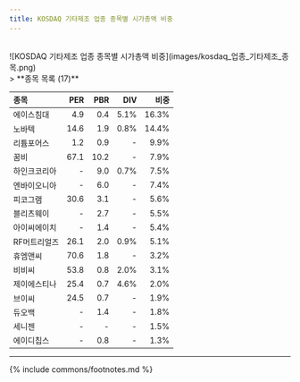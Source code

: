 ```yaml
---
title: KOSDAQ 기타제조 업종 종목별 시가총액 비중
---
```

<br>
![KOSDAQ 기타제조 업종 종목별 시가총액 비중](images/kosdaq_업종_기타제조_종목.png)
<br>
> **종목 목록 (17)**<a id="list"></a>

| **종목** | **PER** | **PBR** | **DIV** | **비중** |
| :------- | ------: | ------: | ------: | -------: |
| 에이스침대 | 4.9 | 0.4 | 5.1% | 16.3% |
| 노바텍 | 14.6 | 1.9 | 0.8% | 14.4% |
| 리튬포어스 | 1.2 | 0.9 | - | 9.9% |
| 꿈비 | 67.1 | 10.2 | - | 7.9% |
| 하인크코리아 | - | 9.0 | 0.7% | 7.5% |
| 엔바이오니아 | - | 6.0 | - | 7.4% |
| 피코그램 | 30.6 | 3.1 | - | 5.6% |
| 블리츠웨이 | - | 2.7 | - | 5.5% |
| 아이씨에이치 | - | 1.4 | - | 5.4% |
| RF머트리얼즈 | 26.1 | 2.0 | 0.9% | 5.1% |
| 휴엠앤씨 | 70.6 | 1.8 | - | 3.2% |
| 비비씨 | 53.8 | 0.8 | 2.0% | 3.1% |
| 제이에스티나 | 25.4 | 0.7 | 4.6% | 2.0% |
| 브이씨 | 24.5 | 0.7 | - | 1.9% |
| 듀오백 | - | 1.4 | - | 1.8% |
| 세니젠 | - | - | - | 1.5% |
| 에이디칩스 | - | 0.8 | - | 1.3% |

---
{% include commons/footnotes.md %}